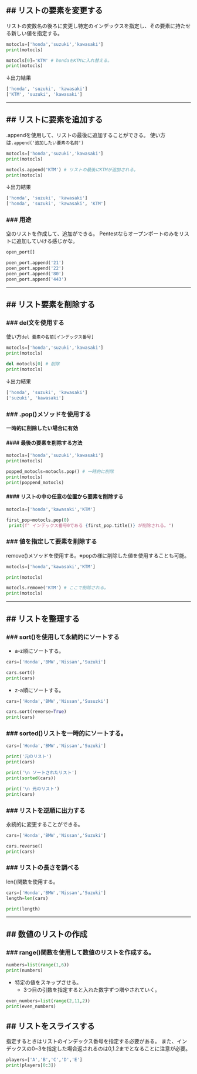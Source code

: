 ## ## リストの要素を変更する
リストの変数名の後ろに変更し特定のインデックスを指定し、その要素に持たせる新しい値を指定する。
```Python
motocls=['honda','suzuki','kawasaki']
print(motocls)

motocls[0]='KTM' # hondaをKTMに入れ替える。
print(motocls)
```
↓出力結果
```sh
['honda', 'suzuki', 'kawasaki']
['KTM', 'suzuki', 'kawasaki']
```

---
## ## リストに要素を追加する
.appendを使用して、リストの最後に追加することができる。
使い方は`.append('追加したい要素の名前')`
```Python
motocls=['honda','suzuki','kawasaki']
print(motocls)

motocls.append('KTM') # リストの最後にKTMが追加される。
print(motocls)
```
↓出力結果
```sh
['honda', 'suzuki', 'kawasaki']
['honda', 'suzuki', 'kawasaki', 'KTM']
```

### ### 用途
空のリストを作成して、追加ができる。
Pentestならオープンポートのみをリストに追加していける感じかな。
```Python
open_port[]

poen_port.append('21')
poen_port.append('22')
poen_port.append('80')
poen_port.append('443')
```

---
## ## リスト要素を削除する
### ### del文を使用する
使い方`del 要素の名前[インデックス番号]`
```Python
motocls=['honda','suzuki','kawasaki']
print(motocls)

del motocls[0] # 削除
print(motocls)
```
↓出力結果
```sh
['honda', 'suzuki', 'kawasaki']
['suzuki', 'kawasaki']
```

### ### .pop()メソッドを使用する
**一時的に削除したい場合に有効**

#### #### 最後の要素を削除する方法
```Python
motocls=['honda','suzuki','kawasaki']
print(motocls)

popped_motocls=motocls.pop() # 一時的に削除
print(motocls)
print(poppend_motocls)
```

#### #### リストの中の任意の位置から要素を削除する
```Python
motocls=['honda','kawasaki','KTM']

first_pop=motocls.pop(0)
 print(f" インデックス番号0である {first_pop.title()} が削除される。")
```

### ### 値を指定して要素を削除する
remove()メソッドを使用する。※popの様に削除した値を使用することも可能。
```Python
motocls=['honda','kawasaki','KTM']

print(motocls)

motocls.remove('KTM') # ここで削除される。
print(motocls)
```

---
## ## リストを整理する
### ### sort()を使用して永続的にソートする
- a-z順にソートする。
```python
cars=['Honda','BMW','Nissan','Suzuki']

cars.sort()
print(cars)
```

- z-a順にソートする。
```Python
cars=['Honda','BMW','Nissan','Susuzki']

cars.sort(reverse=True)
print(cars)
```

### ### sorted()リストを一時的にソートする。
```Python
cars=['Honda','BMW','Nissan','Suzuki']

print('元のリスト')
print(cars)

print('\n ソートされたリスト')
print(sorted(cars))

print('\n 元のリスト')
print(cars)
```

### ### リストを逆順に出力する
永続的に変更することができる。
```Python
cars=['Honda','BMW','Nissan','Suzuki']

cars.reverse()
print(cars)
```

### ### リストの長さを調べる
len()関数を使用する。
```Python
cars=['Honda','BMW','Nissan','Suzuki']
length=len(cars)

print(length)
```

---
## ## 数値のリストの作成
### ### range()関数を使用して数値のリストを作成する。
```Python
numbers=list(range(1,6))
print(numbers)
```

- 特定の値をスキップさせる。
	- 3つ目の引数を指定すると入れた数字ずつ増やされていく。
```Python
even_numbers=list(range(2,11,2))
print(even_numbers)
```

## ## リストをスライスする
指定するときはリストのインデックス番号を指定する必要がある。
また、インデックスの0~3を指定した場合返されるのは0,1.2までとなることに注意が必要。
```python
players=['A','B','C','D','E']
print(players[0:3])
```